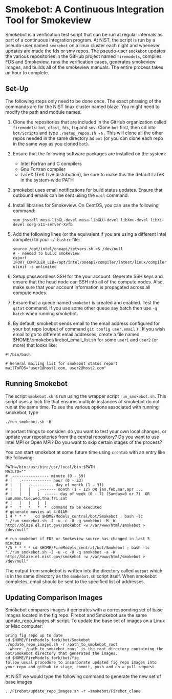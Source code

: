 # Smokebot: A Continuous Integration Tool for Smokeview

Smokebot is a verification test script that can be run at regular intervals as part of a continuous integration program. At NIST, the script is run by a pseudo-user named `smokebot` on a linux cluster each night and whenever updates are made the fds or smv repos. The pseudo-user `smokebot` updates the various repositories in the GitHub project named `firemodels`, compiles FDS and Smokeview, runs the verification cases, generates smokeview images, and builds all of the smokeview manuals. The entire process takes an hour to complete.

## Set-Up

The following steps only need to be done once. The exact phrasing of the commands are for the NIST linux cluster named blaze. You might need to modify the path and module names.

1. Clone the repositories that are included in the GitHub organization called `firemodels`: `bot`, `cfast`, `fds`, `fig` and `smv`. Clone `bot` first, then cd into `bot/Scripts` and type `./setup_repos.sh -a` . This will clone all the other repos needed in the same directory as `bot` (or you can clone each repo in the same way as you cloned `bot`).

2. Ensure that the following software packages are installed on the system:

    * Intel Fortran and C compilers
    * Gnu Fortran compiler
    * LaTeX (TeX Live distribution), be sure to make this the default LaTeX in the system-wide PATH

3. smokebot uses email notifications for build status updates. Ensure that outbound emails can be sent using the `mail` command.

4. Install libraries for Smokeview. On CentOS, you can use the following command:
   ```
   yum install mesa-libGL-devel mesa-libGLU-devel libXmu-devel libXi-devel xorg-x11-server-Xvfb
   ```

5. Add the following lines (or the equivalent if you are using a different Intel compiler) to your `~/.bashrc` file:
    ```
    source /opt/intel/oneapi/setvars.sh >& /dev/null
    # - needed to build smokeview
    export IFORT_COMPILER_LIB=/opt/intel/oneapi/compiler/latest/linux/compiler/lib/intel64_lin
    ulimit -s unlimited
    ```
6. Setup passwordless SSH for the your account. Generate SSH keys and ensure that the head node can SSH into all of the compute nodes. Also, make sure that your account information is propagated across all compute nodes.

7. Ensure that a queue named `smokebot` is created and enabled. Test the `qstat` command.  If you use some other queue say batch then use `-q batch` when running smokebot.

8. By default, smokebot sends email to the email address configured for your bot repo (output of command `git config user.email` ) .  If you wish email to go to different email addresses, create a file named $HOME/.smokebot/firebot_email_list.sh for some `user1` and `user2` (or more) that looks like:

```
#!/bin/bash

# General mailing list for smokebot status report
mailToFDS="user1@host1.com, user2@host2.com"
```

## Running Smokebot

The script `smokebot.sh` is run using the wrapper script `run_smokebot.sh`. This script uses a lock file that ensures multiple instances of smokebot do not run at the same time. To see the various options associated with running smokebot, type
```
./run_smokebot.sh -H
```
Important things to consider: do you want to test your own local changes, or update your repositories from the central repository? Do you want to use Intel MPI or Open MPI? Do you want to skip certain stages of the process?

You can start smokebot at some future time using `crontab` with an entry like the following:
```
PATH=/bin:/usr/bin:/usr/local/bin:$PATH
MAILTO=""
# .---------------- minute (0 - 59)
# |   .------------- hour (0 - 23)
# |   |   .---------- day of month (1 - 31)
# |   |   |   .------- month (1 - 12) OR jan,feb,mar,apr ...
# |   |   |   |  .----- day of week (0 - 7) (Sunday=0 or 7)  OR sun,mon,tue,wed,thu,fri,sat
# |   |   |   |  |
# *   *   *   *  *  command to be executed
# generate movies at 4:01AM
1 4 * * *    cd $HOME/Models_central/bot/Smokebot ; bash -lc  "./run_smokebot.sh -J -u -c -U -q smokebot -M -W http://blaze.el.nist.gov/smokebot -w /var/www/html/smokebot > /dev/null"

# run smokebot if FDS or Smokeview source has changed in last 5 minutes
*/5 * * * * cd $HOME/FireModels_central/bot/Smokebot ; bash -lc "./run_smokebot.sh -J -u -c -U -q smokebot -a -W http://blaze.el.nist.gov/smokebot -w /var/www/html/smokebot > /dev/null"
```

The output from smokebot is written into the directory called `output` which is in the same directory as the `smokebot.sh` script itself. When smokebot completes, email should be sent to the specified list of addresses.

## Updating Comparison Images

Smokebot compares images it generates with a corresponding set of base images located in the fig repo.
Firebot and Smokebot use the same update_repo_images.sh script.
To update the base set of images on a Linux or Mac computer:

```
bring fig repo up to date
cd $HOME/FireModels_fork/bot/Smokebot
./update_repo_images.sh -r /path_to_smokebot_root
  where `/path_to_smokebot_root` is the root directory containing the bot/Smokebot directory that generated the images.  
cd $HOME/FireModels_fork/bot/fig
follow usual procedure to incorporate updated fig repo images into your repo and github ie stage, commit, push and do a pull request
```

At NIST we would type the following command to generate the new set of base images

```
../Firebot/update_repo_images.sh -r ~smokebot/Firebot_clone
```
